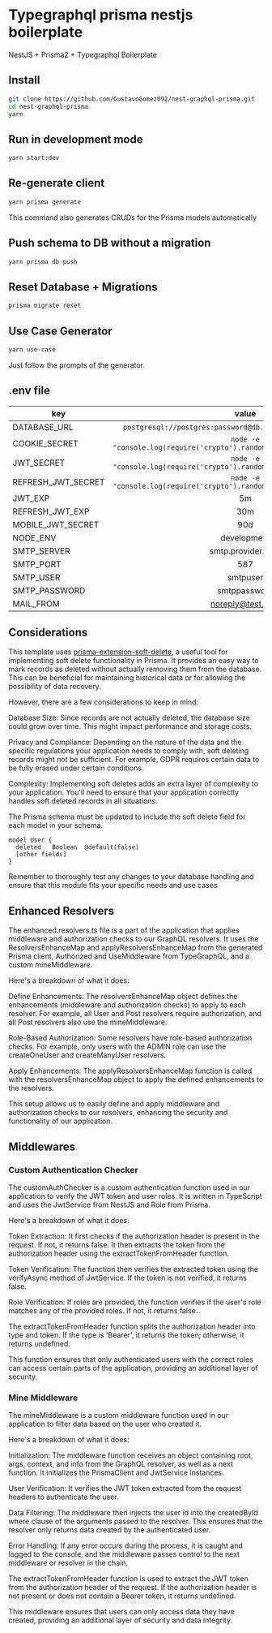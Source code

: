 # Typegraphql prisma nestjs boilerplate

NestJS + Prisma2 + Typegraphql Boilerplate

## Install

```bash
git clone https://github.com/GustavoGomez092/nest-graphql-prisma.git
cd nest-graphql-prisma
yarn
```

## Run in development mode

```bash
yarn start:dev
```

## Re-generate client

```bash
yarn prisma generate
```

This command also generates CRUDs for the Prisma models automatically

## Push schema to DB without a migration

```bash
yarn prisma db push
```

## Reset Database + Migrations

```bash
prisma migrate reset
```

## Use Case Generator

```bash
yarn use-case
```

Just follow the prompts of the generator.

## .env file

| key                 |                                   value                                    |
| ------------------- | :------------------------------------------------------------------------: |
| DATABASE_URL        |       `postgresql://postgres:password@db.provider.co:5432/postgres`        |
| COOKIE_SECRET       | `node -e "console.log(require('crypto').randomBytes(32).toString('hex'))"` |
| JWT_SECRET          | `node -e "console.log(require('crypto').randomBytes(32).toString('hex'))"` |
| REFRESH_JWT_SECRET  | `node -e "console.log(require('crypto').randomBytes(32).toString('hex'))"` |
| JWT_EXP             |                                     5m                                     |
| REFRESH_JWT_EXP     |                                     30m                                    |
| MOBILE_JWT_SECRET   |                                     90d                                    |
| NODE_ENV            |                                development                                 |
| SMTP_SERVER         |                             smtp.provider.com                              |
| SMTP_PORT           |                                    587                                     |
| SMTP_USER           |                                  smtpuser                                  |
| SMTP_PASSWORD       |                                smtppassword                                |
| MAIL_FROM           |                              noreply@test.com                              |


## Considerations

This template uses [prisma-extension-soft-delete](https://github.com/olivierwilkinson/prisma-extension-soft-delete), a useful tool for implementing soft delete functionality in Prisma. It provides an easy way to mark records as deleted without actually removing them from the database. This can be beneficial for maintaining historical data or for allowing the possibility of data recovery.

However, there are a few considerations to keep in mind:

Database Size: Since records are not actually deleted, the database size could grow over time. This might impact performance and storage costs.

Privacy and Compliance: Depending on the nature of the data and the specific regulations your application needs to comply with, soft deleting records might not be sufficient. For example, GDPR requires certain data to be fully erased under certain conditions.

Complexity: Implementing soft deletes adds an extra layer of complexity to your application. You'll need to ensure that your application correctly handles soft deleted records in all situations.

The Prisma schema must be updated to include the soft delete field for each model in your schema.

```
model User {
  deleted   Boolean  @default(false)
  [other fields]
}
```

Remember to thoroughly test any changes to your database handling and ensure that this module fits your specific needs and use cases

## Enhanced Resolvers
The enhanced.resolvers.ts file is a part of the application that applies middleware and authorization checks to our GraphQL resolvers. It uses the ResolversEnhanceMap and applyResolversEnhanceMap from the generated Prisma client, Authorized and UseMiddleware from TypeGraphQL, and a custom mineMiddleware.

Here's a breakdown of what it does:

Define Enhancements: The resolversEnhanceMap object defines the enhancements (middleware and authorization checks) to apply to each resolver. For example, all User and Post resolvers require authorization, and all Post resolvers also use the mineMiddleware.

Role-Based Authorization: Some resolvers have role-based authorization checks. For example, only users with the ADMIN role can use the createOneUser and createManyUser resolvers.

Apply Enhancements: The applyResolversEnhanceMap function is called with the resolversEnhanceMap object to apply the defined enhancements to the resolvers.

This setup allows us to easily define and apply middleware and authorization checks to our resolvers, enhancing the security and functionality of our application.


## Middlewares

### Custom Authentication Checker
The customAuthChecker is a custom authentication function used in our application to verify the JWT token and user roles. It is written in TypeScript and uses the JwtService from NestJS and Role from Prisma.

Here's a breakdown of what it does:

Token Extraction: It first checks if the authorization header is present in the request. If not, it returns false. It then extracts the token from the authorization header using the extractTokenFromHeader function.

Token Verification: The function then verifies the extracted token using the verifyAsync method of JwtService. If the token is not verified, it returns false.

Role Verification: If roles are provided, the function verifies if the user's role matches any of the provided roles. If not, it returns false.

The extractTokenFromHeader function splits the authorization header into type and token. If the type is 'Bearer', it returns the token; otherwise, it returns undefined.

This function ensures that only authenticated users with the correct roles can access certain parts of the application, providing an additional layer of security.

### Mine Middleware
The mineMiddleware is a custom middleware function used in our application to filter data based on the user who created it. 

Here's a breakdown of what it does:

Initialization: The middleware function receives an object containing root, args, context, and info from the GraphQL resolver, as well as a next function. It initializes the PrismaClient and JwtService instances.

User Verification: It verifies the JWT token extracted from the request headers to authenticate the user.

Data Filtering: The middleware then injects the user id into the createdById where clause of the arguments passed to the resolver. This ensures that the resolver only returns data created by the authenticated user.

Error Handling: If any error occurs during the process, it is caught and logged to the console, and the middleware passes control to the next middleware or resolver in the chain.

The extractTokenFromHeader function is used to extract the JWT token from the authorization header of the request. If the authorization header is not present or does not contain a Bearer token, it returns undefined.

This middleware ensures that users can only access data they have created, providing an additional layer of security and data integrity.